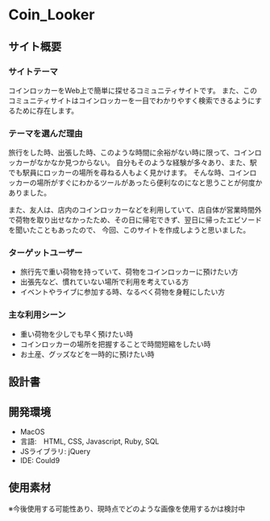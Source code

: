 # Coin_Looker
## サイト概要

### サイトテーマ
コインロッカーをWeb上で簡単に探せるコミュニティサイトです。
また、このコミュニティサイトはコインロッカーを一目でわかりやすく検索できるようにするために存在します。

### テーマを選んだ理由
旅行をした時、出張した時、このような時間に余裕がない時に限って、コインロッカーがなかなか見つからない。
自分もそのような経験が多々あり、また、駅でも駅員にロッカーの場所を尋ねる人もよく見かけます。
そんな時、コインロッカーの場所がすぐにわかるツールがあったら便利なのになと思うことが何度かありました。

また、友人は、店内のコインロッカーなどを利用していて、店自体が営業時間外で荷物を取り出せなかったため、その日に帰宅できず、翌日に帰ったエピソードを聞いたこともあったので、
今回、このサイトを作成しようと思いました。

### ターゲットユーザー
- 旅行先で重い荷物を持っていて、荷物をコインロッカーに預けたい方
- 出張先など、慣れていない場所で利用を考えている方
- イベントやライブに参加する時、なるべく荷物を身軽にしたい方

### 主な利用シーン
- 重い荷物を少しでも早く預けたい時
- コインロッカーの場所を把握することで時間短縮をしたい時
- お土産、グッズなどを一時的に預けたい時

## 設計書


## 開発環境
- MacOS
- 言語:　HTML, CSS, Javascript, Ruby, SQL
- JSライブラリ: jQuery
- IDE: Could9

## 使用素材
※今後使用する可能性あり、現時点でどのような画像を使用するかは検討中

